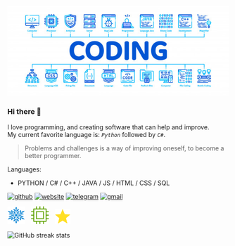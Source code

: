 [![leander gangso header](https://raw.githubusercontent.com/leandergangso/leandergangso/main/icons/banner.png "Personal page")](https://leandergangso.no)

### Hi there 👋

I love programming, and creating software that can help and improve.  
My current favorite language is: *`Python`* followed by *`C#`*.

> Problems and challenges is a way of improving oneself, to become a better programmer.

Languages:
- PYTHON / C# / C++ / JAVA / JS / HTML / CSS / SQL

[<img src='https://cdn.jsdelivr.net/npm/simple-icons@3.0.1/icons/github.svg' alt='github' height='40'>](https://github.com/leandergangso)  [<img src='https://cdn.jsdelivr.net/npm/simple-icons@3.0.1/icons/icloud.svg' alt='website' height='40'>](leandergangso.no)  [<img src='https://cdn.jsdelivr.net/npm/simple-icons@3.0.1/icons/telegram.svg' alt='telegram' height='40'>](https://web.telegram.org/#/im?p=@LeanderGan)  [<img src='https://cdn.jsdelivr.net/npm/simple-icons@3.0.1/icons/gmail.svg' alt='gmail' height='40'>](leander.gangso@gmail.com)  

<a href='https://archiveprogram.github.com/'><img src='https://raw.githubusercontent.com/acervenky/animated-github-badges/master/assets/acbadge.gif' width='40' height='40'></a> <a href='https://docs.github.com/en/developers'><img src='https://raw.githubusercontent.com/acervenky/animated-github-badges/master/assets/devbadge.gif' width='40' height='40'></a> <a href='https://stars.github.com/'><img src='https://raw.githubusercontent.com/acervenky/animated-github-badges/master/assets/starbadge.gif' width='35' height='35'></a> 

![GitHub streak stats](https://github-readme-streak-stats.herokuapp.com/?user=leandergangso)  

